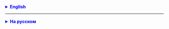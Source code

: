 

<details style="margin-top: 16px">
  <summary style="cursor: pointer; color: blue;"><b>English</b></summary>

1. Reproduce all the code written in class in your project.

2. Debug all the code written in detail, testing the application according to the following plan:

- Get all the products without authorization - it should work.

- Get one product by ID without authorization - it should not work, because the content is protected.

- Get one product using basic authorization and an incorrect password - it should not work for obvious reasons.

- Get one product using basic authorization and the correct password - it should not work, because it is disabled.

- Get access and update tokens for the admin and user, save them somewhere, for example, to a file.

- Get a product with an invalid token, for example, you can delete or add one character - it should not work, because the token should not be validated.

- Get a product with a valid user token - it should work.

Change the token lifetime to 2 minutes.
- Receive a product with a user token when it has expired - should not work.
- Receive a new access token using the refresh token.
- Receive the product again with a fresh token - should work again.
- Save the product in the DB using the user token - should not work, since this action is only allowed to the admin.
- Save the product in the DB using the admin token - should work.

When testing authorization via Postman, use the Authorization tab, in the Auth Type field, select Bearer Token.

</details>

<hr>

<details style="margin-top: 16px">
  <summary style="cursor: pointer; color: blue;"><b>На русском</b></summary>

1. В своём проекте воспроизвести весь код, который писали на занятии.

2. Подробно продебажить весь написанный код, протестировав приложение по следующему плану:

- Получаем все продукты без авторизации - должно работать.

- Получаем один продукт по идентификатору без авторизации - не должно работать, т.к. контент защищён. 

- Получаем один продукт, используя базовую авторизацию и неверный пароль - не должно работать по понятным причинам. 

- Получаем один продукт, используя базовую авторизацию и верный пароль - не должно работать, т.к. она отключена. 

- Получаем токены доступа и обновления для админа и юзера, сохраняем их куда-то, например, в файл. 

- Получаем продукт с невалидным токеном, например, можно удалить или добавить один символ - не должно работать, т.к. не должна проходить валидация токена. 
- Получаем продукт с валидным токеном юзера - должно работать. 

Изменяем время жизни токена на 2 минуты.
- Получаем продукт с токеном юзера, когда он истёк - не должно работать.
- Получаем новый токен доступа по токену обновления.
- Снова получаем продукт со свежим токеном - снова должно работать.
- Сохраняем продукт в БД, используя токен юзера - не должно работать, т.к. это действие разрешено только админу.
- Сохраняем продукт в БД, используя токен админа - должно работать.

При тестировании авторизации через Постман использовать вкладку Authorization, в поле Auth Type выбирать Bearer Token.

</details>


